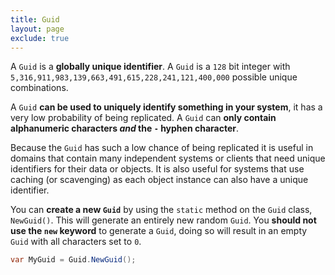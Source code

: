 ```yaml
---
title: Guid
layout: page
exclude: true
---
```


A `Guid` is a **globally unique identifier**. A `Guid` is a `128` bit integer with `5,316,911,983,139,663,491,615,228,241,121,400,000` possible unique combinations. 

A `Guid` **can be used to uniquely identify something in your system**, it has a very low probability of being replicated. A `Guid` can **only contain alphanumeric characters *and* the `-` hyphen character**.

Because the `Guid` has such a low chance of being replicated it is useful in domains that contain many independent systems or clients that need unique identifiers for their data or objects. It is also useful for systems that use caching (or scavenging) as each object instance can also have a unique identifier.

You can **create a new `Guid`** by using the `static` method on the `Guid` class, `NewGuid()`. This will generate an entirely new random `Guid`. You **should not use the `new` keyword** to generate a `Guid`, doing so will result in an empty `Guid` with all characters set to `0`.
```csharp
var MyGuid = Guid.NewGuid();
```



<!--stackedit_data:
eyJoaXN0b3J5IjpbLTgzMDU2MjEzMiwxODE4NjcwNzUxLDE5OD
IyNjIyMjNdfQ==
-->